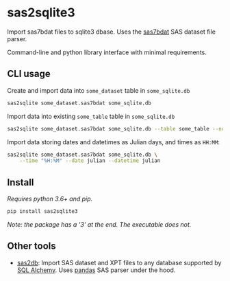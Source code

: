 # sas2sqlite3

Import sas7bdat files to sqlite3 dbase. Uses the [sas7bdat][sas7bdat] SAS 
dataset file parser.

Command-line and python library interface with minimal requirements.


## CLI usage

Create and import data into `some_dataset` table in `some_sqlite.db`

```sh
sas2sqlite some_dataset.sas7bdat some_sqlite.db
```

Import data into existing `some_table` table in `some_sqlite.db`

```sh
sas2sqlite some_dataset.sas7bdat some_sqlite.db --table some_table --no-create-table
```

Import data storing dates and datetimes as Julian days, and times as `HH:MM`:

```sh
sas2sqlite some_dataset.sas7bdat some_sqlite.db \
    --time "%H:%M" --date julian --datetime julian
```


## Install

_Requires python 3.6+ and pip._

```sh
pip install sas2sqlite3
```

_Note: the package has a '3' at the end. The executable does not._


## Other tools

- [sas2db][sas2db]: Import SAS dataset and XPT files to any database supported
  by [SQL Alchemy][SQLAlchemy]. Uses [pandas][pandas] SAS parser under the hood.


[sas7bdat]: https://pypi.org/project/sas7bdat
[sas2db]: https://pypi.org/project/sas2db
[SQLAlchemy]: https://www.sqlalchemy.org
[pandas]: https://pandas.pydata.org

